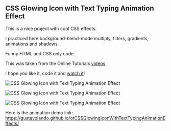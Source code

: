 ## CSS Glowing Icon with Text Typing Animation Effect

This is a nice project with cool CSS effects.

I practiced here background-blend-mode multiply, filters, gradients, animations and shadows.

Funny HTML and CSS only code.

This was taken from the Online Tutorials [videos](https://www.youtube.com/watch?v=Dw1ucY0TOrY)

I hope you like it, code it and [watch it](https://gustavolando.github.io/otCSSGlowingIconWithTextTypingAnimationEffects/)!

![CSS Glowing Icon with Text Typing Animation Effect](https://gustavolando.github.io/otCSSGlowingIconWithTextTypingAnimationEffects/CSS%20Glowing%20Icon%20with%20Text%20Typing%20Animation%20Effect%201.png)

![CSS Glowing Icon with Text Typing Animation Effect](https://gustavolando.github.io/otCSSGlowingIconWithTextTypingAnimationEffects/CSS%20Glowing%20Icon%20with%20Text%20Typing%20Animation%20Effect%202.png)

![CSS Glowing Icon with Text Typing Animation Effect](https://gustavolando.github.io/otCSSGlowingIconWithTextTypingAnimationEffects/CSS%20Glowing%20Icon%20with%20Text%20Typing%20Animation%20Effect%203.png)

Here is the animation demo link:  https://gustavolando.github.io/otCSSGlowingIconWithTextTypingAnimationEffects/

